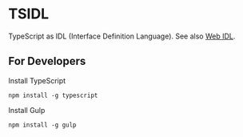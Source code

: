 # TSIDL
TypeScript as IDL (Interface Definition Language). See also [Web IDL](https://heycam.github.io/webidl/).

## For Developers

Install TypeScript

    npm install -g typescript

Install Gulp

    npm install -g gulp
